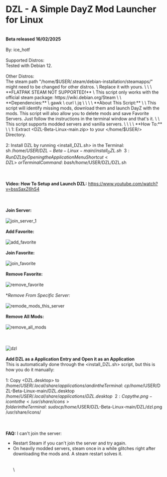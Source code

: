 # DZL - A Simple DayZ Mod Launcher for Linux
\
 **Beta released 16/02/2025**
\
\
By: ice_hotf
\
\
Supported Distros:
\
Tested with Debian 12. 
\
\
Other Distros:
\
The steam path "/home/$USER/.steam/debian-installation/steamapps/" might need to be changed for other distros. 
\
Replace it with yours.
\
\
\
**FLATPAK STEAM NOT SUPPORTED!**
\
This script only works with the official steam package: https://wiki.debian.org/Steam
\
\
**Dependencies:**
\
gawk
\
curl
\
jq
\
\
\
\
**About This Script:**
\
\
   This script will identify missing mods, download them and launch DayZ with the mods. 
   This script will also allow you to delete mods and save Favorite Servers.
   Just follow the instructions in the terminal window and that's it.
\
\
   This script supports modded servers and vanilla servers.
\
\
\
\
**How To:**
\
\
1: Extract <DZL-Beta-Linux-main.zip> to your </home/$USER/> Directory.
\
\
2: Install DZL by running <install_DZL.sh> in the Terminal:
\
   sh /home/$USER/DZL-Beta-Linux-main/install_DZL.sh
\
\
3: Run DZL by Opening the Application Menu Shortcut <DZL> 
\
or Terminal Command: 
\
bash /home/$USER/DZL/DZL.sh
\
\
\
\
**Video: How To Setup and Launch DZL:**
https://www.youtube.com/watch?v=bssSaxZ6hS4
\
\
\
\
**Join Server:**
\
\
![join_server_1](https://github.com/user-attachments/assets/6ec5261a-aed7-4f57-ad87-721ffee2bd58)
\
\
**Add Favorite:**
\
\
![add_favorite](https://github.com/user-attachments/assets/bda435ef-ce73-4eac-9d0e-c721d347d628)
\
\
**Join Favorite:**
\
\
![join_favorite](https://github.com/user-attachments/assets/419abb14-c5ad-4e40-92d9-0454825296f9)
\
\
**Remove Favorite:**
\
\
![remove_favorite](https://github.com/user-attachments/assets/30ff3c24-fd89-4919-a65e-d58349de3783)
\
\
**Remove From Specific Server:*
\
\
![remode_mods_this_server](https://github.com/user-attachments/assets/46a232fd-ed2b-4123-9df6-413d5135fd88)
\
\
**Remove All Mods:**
\
\
![remove_all_mods](https://github.com/user-attachments/assets/54d2fa7f-20fa-495e-9d99-3ac86cbec6f2)
\
\
\
\
![dzl](https://github.com/user-attachments/assets/24a04856-76ee-494d-a0a3-9f7116fb1f3e)
\
\
**Add DZL as a Application Entry and Open it as an Application** 
\
This is automatically done through the <install_DZL.sh> script, but this is how you do it manually:
\
\
1: Copy <DZL.desktop> to /home/$USER/.local/share/applications/ and in the Terminal:
\
cp /home/$USER/DZL-Beta-Linux-main/DZL.desktop /home/$USER/.local/share/applications/DZL.desktop
\
\
2: Copy the .png-icon to the </usr/share/icons> folder in the Terminal:
\
sudo cp /home/$USER/DZL-Beta-Linux-main/DZL/dzl.png /usr/share/icons/
\
\
\
\
**FAQ:**
I can't join the server:
- Restart Steam if you can't join the server and try again.
- On heavily modded servers, steam once in a while glitches right after downloading the mods and. A steam restart solves it.
\
\
\
\
